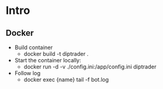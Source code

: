 # Intro


## Docker
- Build container
  - docker build -t diptrader . 
- Start the container locally:
  - docker run -d -v ./config.ini:/app/config.ini diptrader
- Follow log
  - docker exec {name} tail -f bot.log
